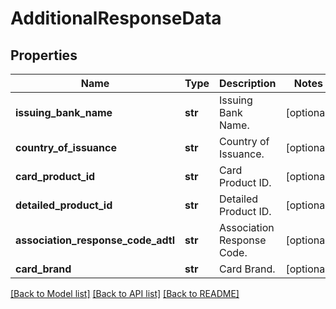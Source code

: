 # AdditionalResponseData

## Properties
Name | Type | Description | Notes
------------ | ------------- | ------------- | -------------
**issuing_bank_name** | **str** | Issuing Bank Name. | [optional] 
**country_of_issuance** | **str** | Country of Issuance. | [optional] 
**card_product_id** | **str** | Card Product ID. | [optional] 
**detailed_product_id** | **str** | Detailed Product ID. | [optional] 
**association_response_code_adtl** | **str** | Association Response Code. | [optional] 
**card_brand** | **str** | Card Brand. | [optional] 

[[Back to Model list]](../README.md#documentation-for-models) [[Back to API list]](../README.md#documentation-for-api-endpoints) [[Back to README]](../README.md)


